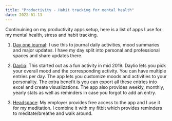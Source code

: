 ```yaml
---
title: "Productivity - Habit tracking for mental health"
date: 2022-01-13
---
```


Continuining on my productivity apps setup, here is a list of apps I use for my mental health, stress and habit tracking. 

1. [Day one journal](https://dayoneapp.com): I use this to journal daily activities, mood summaries and major updates. I have my day split into personal and professional spaces and share updates there.

2. [Daylio](https://daylio.net): This started out as a fun activity in mid 2019. Daylio lets you pick your overall mood and the corresponding activity. You can have multiple entries per day. The app lets you customize moods and activities to your personality. The extra benefit is you can export all these entries into excel and create visualizations. The app also provides weekly, monthly, yearly stats as well as reminders in case you forgot to add an entry. 

3. [Headspace](https://www.headspace.com): My employer provides free access to the app and I use it for my meditation. I combine it with my fitbit which provides reminders to meditate/breathe and walk around. 